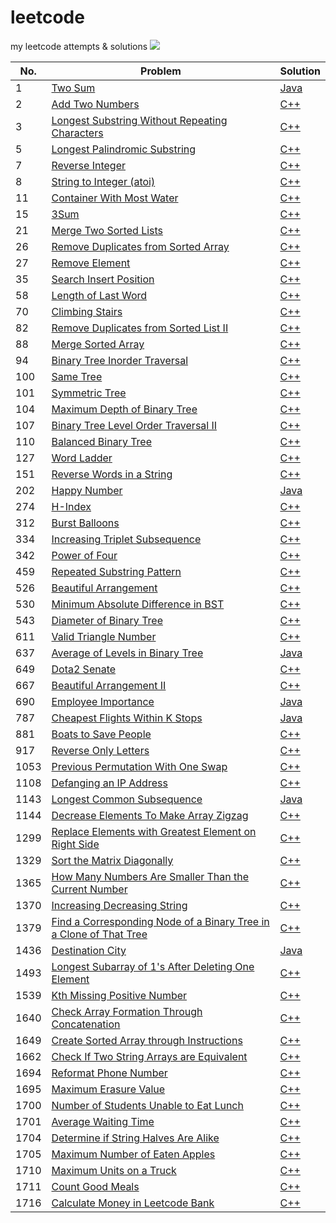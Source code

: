# leetcode
my leetcode attempts & solutions
[![](https://leetcode-badge.haozibi.dev/v1/solved/yungweezy.svg)](https://leetcode.com/yungweezy)

No. | Problem | Solution
------------ | ------------- | -------------
1 | [Two Sum](https://leetcode.com/problems/two-sum/) | [Java](soln/two-sum)
2 | [Add Two Numbers](https://leetcode.com/problems/add-two-numbers/) | [C++](soln/add-two-numbers)
3 | [Longest Substring Without Repeating Characters](https://leetcode.com/problems/longest-substring-without-repeating-characters/) | [C++](soln/longest-substring-without-repeating-characters)
5 | [Longest Palindromic Substring](https://leetcode.com/problems/longest-palindromic-substring/) | [C++](soln/longest-palindromic-substring)
7 | [Reverse Integer](https://leetcode.com/problems/reverse-integer/) | [C++](soln/reverse-integer)
8 | [String to Integer (atoi)](https://leetcode.com/problems/string-to-integer-atoi/) | [C++](soln/string-to-integer(atoi))
11 | [Container With Most Water](https://leetcode.com/problems/container-with-most-water/) | [C++](soln/container-with-most-water)
15 | [3Sum](https://leetcode.com/problems/3sum/) | [C++](soln/3sum)
21 | [Merge Two Sorted Lists](https://leetcode.com/problems/merge-two-sorted-lists/) | [C++](soln/merge-two-sorted-lists)
26 | [Remove Duplicates from Sorted Array](https://leetcode.com/problems/remove-duplicates-from-sorted-array/) | [C++](soln/remove-duplicates-from-sorted-array)
27 | [Remove Element](https://leetcode.com/problems/remove-element/) | [C++](soln/remove-element)
35 | [Search Insert Position](https://leetcode.com/problems/search-insert-position/) | [C++](soln/search-insert-position)
58 | [Length of Last Word](https://leetcode.com/problems/length-of-last-word/) | [C++](soln/length-of-last-word)
70 | [Climbing Stairs](https://leetcode.com/problems/climbing-stairs/) | [C++](soln/climbing-stairs)
82 | [Remove Duplicates from Sorted List II](https://leetcode.com/problems/remove-duplicates-from-sorted-list-ii/) | [C++](soln/remove-duplicates-from-sorted-list-ii)
88 | [Merge Sorted Array](https://leetcode.com/problems/merge-sorted-array/) | [C++](soln/merge-sorted-array)
94 | [Binary Tree Inorder Traversal](https://leetcode.com/problems/binary-tree-inorder-traversal/) | [C++](soln/binary-tree-inorder-traversal)
100 | [Same Tree](https://leetcode.com/problems/same-tree/) | [C++](soln/same-tree)
101 | [Symmetric Tree](https://leetcode.com/problems/symmetric-tree/) | [C++](soln/symmetric-tree)
104 | [Maximum Depth of Binary Tree](https://leetcode.com/problems/maximum-depth-of-binary-tree/) | [C++](soln/maximum-depth-of-binary-tree)
107 | [Binary Tree Level Order Traversal II](https://leetcode.com/problems/binary-tree-level-order-traversal-ii/) | [C++](soln/binary-tree-level-order-traversal-ii)
110 | [Balanced Binary Tree](https://leetcode.com/problems/balanced-binary-tree/) | [C++](soln/balanced-binary-tree)
127 | [Word Ladder](https://leetcode.com/problems/word-ladder/) | [C++](soln/word-ladder)
151 | [Reverse Words in a String](https://leetcode.com/problems/reverse-words-in-a-string/) | [C++](soln/reverse-words-in-a-string)
202 | [Happy Number](https://leetcode.com/problems/happy-number/) | [Java](soln/happy-number)
274 | [H-Index](https://leetcode.com/problems/h-index/) | [C++](soln/h-index)
312 | [Burst Balloons](https://leetcode.com/problems/burst-balloons/) | [C++](soln/burst-balloons)
334 | [Increasing Triplet Subsequence](https://leetcode.com/problems/increasing-triplet-subsequence/) | [C++](soln/increasing-triplet-subsequence)
342 | [Power of Four](https://leetcode.com/problems/power-of-four/) | [C++](soln/power-of-four)
459 | [Repeated Substring Pattern](https://leetcode.com/problems/repeated-substring-pattern/) | [C++](soln/repeated-substring-pattern)
526 | [Beautiful Arrangement](https://leetcode.com/problems/beautiful-arrangement/) | [C++](soln/beautiful-arrangement)
530 | [Minimum Absolute Difference in BST](https://leetcode.com/problems/minimum-absolute-difference-in-bst) | [C++](soln/minimum-absolute-difference-in-bst)
543 | [Diameter of Binary Tree](https://leetcode.com/problems/diameter-of-binary-tree/) | [C++](soln/diameter-of-binary-tree)
611 | [Valid Triangle Number](https://leetcode.com/problems/valid-triangle-number/) | [C++](soln/valid-triangle-number)
637 | [Average of Levels in Binary Tree](https://leetcode.com/problems/average-of-levels-in-binary-tree/) | [Java](soln/average-of-levels-in-binary-tree)
649 | [Dota2 Senate](https://leetcode.com/problems/dota2-senate/) | [C++](soln/dota2-senate)
667 | [Beautiful Arrangement II](https://leetcode.com/problems/beautiful-arrangement-ii/) | [C++](soln/beautiful-arrangement-ii)
690 | [Employee Importance](https://leetcode.com/problems/employee-importance/) | [Java](soln/employee-importance)
787 | [Cheapest Flights Within K Stops](https://leetcode.com/problems/cheapest-flights-within-k-stops/) | [Java](soln/cheapest-flights-within-k-stops)
881 | [Boats to Save People](https://leetcode.com/problems/boats-to-save-people/) | [C++](soln/boats-to-save-people)
917 | [Reverse Only Letters](https://leetcode.com/problems/reverse-only-letters/) | [C++](soln/reverse-only-letters)
1053 | [Previous Permutation With One Swap](https://leetcode.com/problems/previous-permutation-with-one-swap/) | [C++](soln/previous-permutation-with-one-swap)
1108 | [Defanging an IP Address](https://leetcode.com/problems/defanging-an-ip-address/) | [C++](soln/defanging-an-ip-address)
1143 | [Longest Common Subsequence](https://leetcode.com/problems/longest-common-subsequence/) | [Java](soln/longest-common-subsequence)
1144 | [Decrease Elements To Make Array Zigzag](https://leetcode.com/problems/decrease-elements-to-make-array-zigzag/) | [C++](soln/decrease-elements-to-make-array-zigzag)
1299 | [Replace Elements with Greatest Element on Right Side](https://leetcode.com/problems/replace-elements-with-greatest-element-on-right-side/) | [C++](soln/replace-elements-with-greatest-element-on-right-side)
1329 | [Sort the Matrix Diagonally](https://leetcode.com/problems/sort-the-matrix-diagonally/) | [C++](soln/sort-the-matrix-diagonally)
1365 | [How Many Numbers Are Smaller Than the Current Number](https://leetcode.com/problems/how-many-numbers-are-smaller-than-the-current-number/) | [C++](soln/how-many-numbers-are-smaller-than-the-current-number)
1370 | [Increasing Decreasing String](https://leetcode.com/problems/increasing-decreasing-string/) | [C++](soln/increasing-decreasing-string)
1379 | [Find a Corresponding Node of a Binary Tree in a Clone of That Tree](https://leetcode.com/problems/find-a-corresponding-node-of-a-binary-tree-in-a-clone-of-that-tree/) | [C++](soln/find-a-corresponding-node-of-a-binary-tree-in-a-clone-of-that-tree)
1436 | [Destination City](https://leetcode.com/problems/destination-city/) | [Java](soln/destination-city)
1493 | [Longest Subarray of 1's After Deleting One Element](https://leetcode.com/problems/longest-subarray-of-1s-after-deleting-one-element/) | [C++](soln/longest-subarray-of-1s-after-deleting-one-element)
1539 | [Kth Missing Positive Number](https://leetcode.com/problems/kth-missing-positive-number/) | [C++](soln/kth-missing-positive-number)
1640 | [Check Array Formation Through Concatenation](https://leetcode.com/problems/check-array-formation-through-concatenation/) | [C++](soln/check-array-formation-through-concatenation)
1649 | [Create Sorted Array through Instructions](https://leetcode.com/problems/create-sorted-array-through-instructions/) | [C++](soln/create-sorted-array-through-instructions)
1662 | [Check If Two String Arrays are Equivalent](https://leetcode.com/problems/check-if-two-string-arrays-are-equivalent/) | [C++](soln/check-if-two-string-arrays-are-equivalent)
1694 | [Reformat Phone Number](https://leetcode.com/problems/reformat-phone-number/) | [C++](soln/reformat-phone-number)
1695 | [Maximum Erasure Value](https://leetcode.com/problems/maximum-erasure-value/) | [C++](soln/maximum-erasure-value)
1700 | [Number of Students Unable to Eat Lunch](https://leetcode.com/problems/number-of-students-unable-to-eat-lunch/) | [C++](soln/number-of-students-unable-to-eat-lunch)
1701 | [Average Waiting Time](https://leetcode.com/problems/average-waiting-time/) | [C++](soln/average-waiting-time)
1704 | [Determine if String Halves Are Alike](https://leetcode.com/problems/determine-if-string-halves-are-alike/) | [C++](soln/determine-if-string-halves-are-alike)
1705 | [Maximum Number of Eaten Apples](https://leetcode.com/problems/maximum-number-of-eaten-apples/) | [C++](soln/maximum-number-of-eaten-apples)
1710 | [Maximum Units on a Truck](https://leetcode.com/problems/maximum-units-on-a-truck/) | [C++](soln/maximum-units-on-a-truck)
1711 | [Count Good Meals](https://leetcode.com/problems/count-good-meals/) | [C++](soln/count-good-meals)
1716 | [Calculate Money in Leetcode Bank](https://leetcode.com/problems/calculate-money-in-leetcode-bank/) | [C++](soln/calculate-money-in-leetcode-bank)
